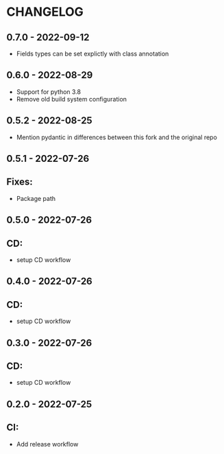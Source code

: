CHANGELOG
=========

0.7.0 - 2022-09-12
------------------

- Fields types can be set explictly with class annotation

0.6.0 - 2022-08-29
------------------

- Support for python 3.8
- Remove old build system configuration

0.5.2 - 2022-08-25
------------------

- Mention pydantic in differences between this fork and the original repo

0.5.1 - 2022-07-26
------------------

## Fixes:
- Package path

0.5.0 - 2022-07-26
------------------

## CD:
- setup CD workflow

0.4.0 - 2022-07-26
------------------

## CD:
- setup CD workflow

0.3.0 - 2022-07-26
------------------

## CD:
- setup CD workflow

0.2.0 - 2022-07-25
------------------

## CI:
- Add release workflow

